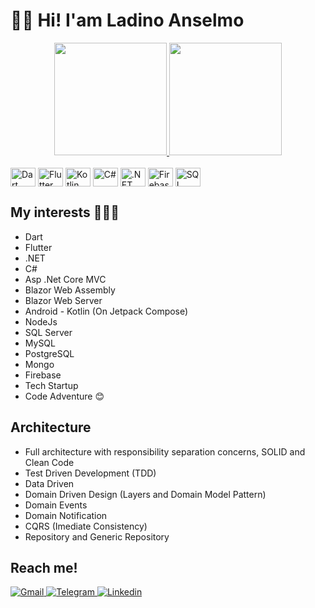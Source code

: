 👋🏽 Hi! I'am Ladino Anselmo
=====================

<!-- Statistic -->
<div align="center">
  <a href="https://github.com/layndev">
  <img height="180em" src="https://github-readme-stats.vercel.app/api?username=layndev&show_icons=true&theme=dracula&include_all_commits=true&count_private=true"/>
  <img height="180em" src="https://github-readme-stats.vercel.app/api/top-langs/?username=layndev&layout=compact&langs_count=7&theme=dracula"/>
</div>
  
<!--  Technologies  -->
<div style="display: inline_block"><br>
  <a href="https://dart.dev/" target="_blank" ><img align="center" alt="Dart" height="30" width="40" src="https://cdn.jsdelivr.net/gh/devicons/devicon/icons/dart/dart-original.svg"></a>
  <a href="https://flutter.dev/" target="_blank" ><img align="center" alt="Flutter" height="30" width="40" src="https://cdn.jsdelivr.net/gh/devicons/devicon/icons/flutter/flutter-original.svg"></a>
  <a href="https://kotlinlang.org/" target="_blank" >
  <img align="center" alt="Kotlin" height="30" width="40" src="https://cdn.jsdelivr.net/gh/devicons/devicon/icons/kotlin/kotlin-original.svg" /></a>
  <a href="https://docs.microsoft.com/en-us/dotnet/csharp/" target="_blank" >
  <img align="center" alt="C#" height="30" width="40" src="https://cdn.jsdelivr.net/gh/devicons/devicon/icons/csharp/csharp-original.svg"></a>
  <a href="https://dotnet.microsoft.com/en-us/" target="_blank" >
  <img align="center" alt=".NET" height="30" width="40" src="https://cdn.jsdelivr.net/gh/devicons/devicon/icons/dot-net/dot-net-original.svg"></a>
  <a href="https://firebase.google.com" target="_blank" >
  <img align="center" alt="Firebase" height="30" width="40" src="https://cdn.jsdelivr.net/gh/devicons/devicon/icons/firebase/firebase-plain.svg"></a>
  <a href="https://www.microsoft.com/en-us/sql-server/sql-server-downloads" target="_blank" >
  <img align="center" alt="SQL Server" height="30" width="40" src="https://www.svgrepo.com/show/303229/microsoft-sql-server-logo.svg"></a>
</div>

## My interests 👨🏾‍💻
- Dart 
- Flutter 
- .NET
- C#
- Asp .Net Core MVC
- Blazor Web Assembly
- Blazor Web Server
- Android - Kotlin (On Jetpack Compose) 
- NodeJs 
- SQL Server 
- MySQL 
- PostgreSQL 
- Mongo 
- Firebase 
- Tech Startup 
- Code Adventure 😊

## Architecture
- Full architecture with responsibility separation concerns, SOLID and Clean Code
- Test Driven Development (TDD)
- Data Driven
- Domain Driven Design (Layers and Domain Model Pattern)
- Domain Events
- Domain Notification
- CQRS (Imediate Consistency)
- Repository and Generic Repository

## Reach me!    
 <div> 
  <a href = "mailto:ladino.anselmo@gmail.com" target="_blank" style="target-new: tab;">
    <img src="https://img.shields.io/badge/-Gmail-%23333?style=for-the-badge&logo=gmail&logoColor=white" alt="Gmail"/>
  </a>
  <a href="https://t.me/layndev" target="_blank" style="target-new: tab;">
    <img src="https://img.shields.io/badge/-Telegram-%230077B5?style=for-the-badge&logo=telegram&logoColor=white" alt="Telegram"/>
  </a> 
  <a href="https://www.linkedin.com/in/ladino-anselmo-0b0898231/" target="_blank" style="target-new: tab;">
    <img src="https://img.shields.io/badge/-LinkedIn-%230077B5?style=for-the-badge&logo=linkedin&logoColor=white" alt="Linkedin"/>
  </a> 
</div>
</div>
  
